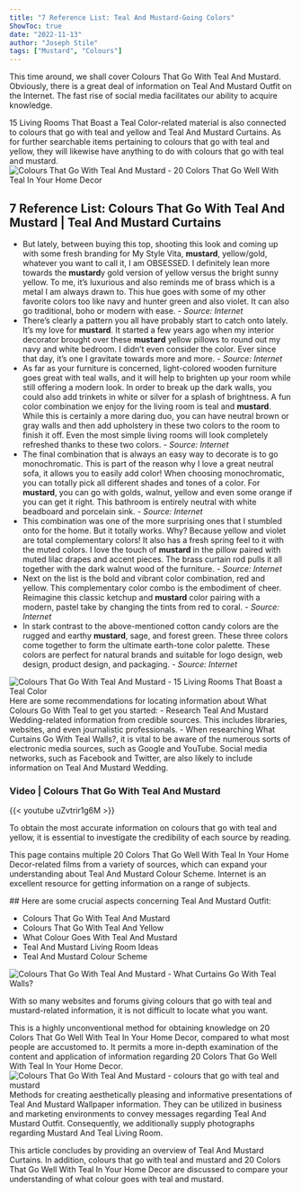 ```yaml
---
title: "7 Reference List: Teal And Mustard-Going Colors"
ShowToc: true 
date: "2022-11-13"
author: "Joseph Stile" 
tags: ["Mustard", "Colours"]
---
```


	
This time around, we shall cover Colours That Go With Teal And Mustard. Obviously, there is a great deal of information on Teal And Mustard Outfit on the Internet. The fast rise of social media facilitates our ability to acquire knowledge.

15 Living Rooms That Boast a Teal Color-related material is also connected to colours that go with teal and yellow and Teal And Mustard Curtains. As for further searchable items pertaining to colours that go with teal and yellow, they will likewise have anything to do with colours that go with teal and mustard.
<img loading="lazy" src="https://i.pinimg.com/originals/b1/2b/45/b12b451311e3049e9a49fe8e8cc34d3b.png" onerror="this.onerror=null;this.src='https://blogger.googleusercontent.com/img/a/AVvXsEhe7F7TRXHtjiKvHb5vS7DmnxvpHiDyoYyYvm1nHB3Qp2_w3BnM6A2eq4v7FYxCC9bfZt3a9vIMtAYEKUiaDQbHMg-ViyGmRIj39MLp0bGFfgfYw1Dc9q_H-T0wiTm3l0Uq42dETrN9eC8aGJ9_IORZsxST1AcLR7np1koOfcc7tnHa4S8Mwz_xD9d0=s16000';" alt="Colours That Go With Teal And Mustard - 20 Colors That Go Well With Teal In Your Home Decor" >

## 7 Reference List: Colours That Go With Teal And Mustard | Teal And Mustard Curtains
-   But lately, between buying this top, shooting this look and coming up with some fresh branding for My Style Vita, **mustard**, yellow/gold, whatever you want to call it, I am OBSESSED. I definitely lean more towards the **mustard**y gold version of yellow versus the bright sunny yellow. To me, it’s luxurious and also reminds me of brass which is a metal I am always drawn to. This hue goes with some of my other favorite colors too like navy and hunter green and also violet. It can also go traditional, boho or modern with ease. - <cite>Source: Internet</cite>
-   There’s clearly a pattern you all have probably start to catch onto lately. It’s my love for **mustard**. It started a few years ago when my interior decorator brought over these **mustard** yellow pillows to round out my navy and white bedroom. I didn’t even consider the color. Ever since that day, it’s one I gravitate towards more and more. - <cite>Source: Internet</cite>
-   As far as your furniture is concerned, light-colored wooden furniture goes great with teal walls, and it will help to brighten up your room while still offering a modern look. In order to break up the dark walls, you could also add trinkets in white or silver for a splash of brightness. A fun color combination we enjoy for the living room is teal and **mustard**. While this is certainly a more daring duo, you can have neutral brown or gray walls and then add upholstery in these two colors to the room to finish it off. Even the most simple living rooms will look completely refreshed thanks to these two colors. - <cite>Source: Internet</cite>
-   The final combination that is always an easy way to decorate is to go monochromatic. This is part of the reason why I love a great neutral sofa, it allows you to easily add color! When choosing monochromatic, you can totally pick all different shades and tones of a color. For **mustard**, you can go with golds, walnut, yellow and even some orange if you can get it right. This bathroom is entirely neutral with white beadboard and porcelain sink. - <cite>Source: Internet</cite>
-   This combination was one of the more surprising ones that I stumbled onto for the home. But it totally works. Why? Because yellow and violet are total complementary colors! It also has a fresh spring feel to it with the muted colors. I love the touch of **mustard** in the pillow paired with muted lilac drapes and accent pieces. The brass curtain rod pulls it all together with the dark walnut wood of the furniture. - <cite>Source: Internet</cite>
-   Next on the list is the bold and vibrant color combination, red and yellow. This complementary color combo is the embodiment of cheer. Reimagine this classic ketchup and **mustard** color pairing with a modern, pastel take by changing the tints from red to coral. - <cite>Source: Internet</cite>
-   In stark contrast to the above-mentioned cotton candy colors are the rugged and earthy **mustard**, sage, and forest green. These three colors come together to form the ultimate earth-tone color palette. These colors are perfect for natural brands and suitable for logo design, web design, product design, and packaging. - <cite>Source: Internet</cite>


<img loading="lazy" src="https://i.pinimg.com/736x/5e/98/47/5e9847214da983a44b4aff613bce1eac.jpg" onerror="this.onerror=null;this.src='https://blogger.googleusercontent.com/img/a/AVvXsEhe7F7TRXHtjiKvHb5vS7DmnxvpHiDyoYyYvm1nHB3Qp2_w3BnM6A2eq4v7FYxCC9bfZt3a9vIMtAYEKUiaDQbHMg-ViyGmRIj39MLp0bGFfgfYw1Dc9q_H-T0wiTm3l0Uq42dETrN9eC8aGJ9_IORZsxST1AcLR7np1koOfcc7tnHa4S8Mwz_xD9d0=s16000';" alt="Colours That Go With Teal And Mustard - 15 Living Rooms That Boast a Teal Color" >
Here are some recommendations for locating information about What Colours Go With Teal to get you started:
- Research Teal And Mustard Wedding-related information from credible sources. This includes libraries, websites, and even journalistic professionals.
- When researching What Curtains Go With Teal Walls?, it is vital to be aware of the numerous sorts of electronic media sources, such as Google and YouTube. Social media networks, such as Facebook and Twitter, are also likely to include information on Teal And Mustard Wedding.

### Video | Colours That Go With Teal And Mustard
{{< youtube uZvtrir1g6M >}} 

To obtain the most accurate information on colours that go with teal and yellow, it is essential to investigate the credibility of each source by reading.

This page contains multiple 20 Colors That Go Well With Teal In Your Home Decor-related films from a variety of sources, which can expand your understanding about Teal And Mustard Colour Scheme. Internet is an excellent resource for getting information on a range of subjects.
<script async="async" data-cfasync="false" src="//normallydemandedalter.com/fe63df3c5408708b15d8dc3d9b206b31/invoke.js"></script>
<div id="container-fe63df3c5408708b15d8dc3d9b206b31"></div>
## Here are some crucial aspects concerning Teal And Mustard Outfit:

- Colours That Go With Teal And Mustard
- Colours That Go With Teal And Yellow
- What Colour Goes With Teal And Mustard
- Teal And Mustard Living Room Ideas
- Teal And Mustard Colour Scheme

 <img loading="lazy" src="https://i.pinimg.com/736x/b1/ed/fb/b1edfb1c544d56abf142a663b616be37--interior-paint-colors-interior-walls.jpg" onerror="this.onerror=null;this.src='https://blogger.googleusercontent.com/img/a/AVvXsEhe7F7TRXHtjiKvHb5vS7DmnxvpHiDyoYyYvm1nHB3Qp2_w3BnM6A2eq4v7FYxCC9bfZt3a9vIMtAYEKUiaDQbHMg-ViyGmRIj39MLp0bGFfgfYw1Dc9q_H-T0wiTm3l0Uq42dETrN9eC8aGJ9_IORZsxST1AcLR7np1koOfcc7tnHa4S8Mwz_xD9d0=s16000';" alt="Colours That Go With Teal And Mustard - What Curtains Go With Teal Walls?" >

With so many websites and forums giving colours that go with teal and mustard-related information, it is not difficult to locate what you want.

This is a highly unconventional method for obtaining knowledge on 20 Colors That Go Well With Teal In Your Home Decor, compared to what most people are accustomed to. It permits a more in-depth examination of the content and application of information regarding 20 Colors That Go Well With Teal In Your Home Decor.
<img loading="lazy" src="https://i.pinimg.com/736x/ec/12/a4/ec12a4958a21432ebd5e81b020805606.jpg" onerror="this.onerror=null;this.src='https://blogger.googleusercontent.com/img/a/AVvXsEhe7F7TRXHtjiKvHb5vS7DmnxvpHiDyoYyYvm1nHB3Qp2_w3BnM6A2eq4v7FYxCC9bfZt3a9vIMtAYEKUiaDQbHMg-ViyGmRIj39MLp0bGFfgfYw1Dc9q_H-T0wiTm3l0Uq42dETrN9eC8aGJ9_IORZsxST1AcLR7np1koOfcc7tnHa4S8Mwz_xD9d0=s16000';" alt="Colours That Go With Teal And Mustard - colours that go with teal and mustard" >
Methods for creating aesthetically pleasing and informative presentations of Teal And Mustard Wallpaper information. They can be utilized in business and marketing environments to convey messages regarding Teal And Mustard Outfit. Consequently, we additionally supply photographs regarding Mustard And Teal Living Room.

This article concludes by providing an overview of Teal And Mustard Curtains. In addition, colours that go with teal and mustard and 20 Colors That Go Well With Teal In Your Home Decor are discussed to compare your understanding of what colour goes with teal and mustard.
	
	


